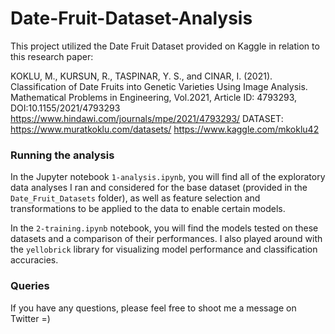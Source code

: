 # Date-Fruit-Dataset-Analysis

This project utilized the Date Fruit Dataset provided on Kaggle in relation to this research paper:

KOKLU, M., KURSUN, R., TASPINAR, Y. S., and CINAR, I. (2021). Classification of Date Fruits into Genetic Varieties Using Image Analysis. Mathematical Problems in Engineering, Vol.2021, Article ID: 4793293, DOI:10.1155/2021/4793293
https://www.hindawi.com/journals/mpe/2021/4793293/
DATASET: https://www.muratkoklu.com/datasets/
https://www.kaggle.com/mkoklu42

### Running the analysis
In the Jupyter notebook `1-analysis.ipynb`, you will find all of the exploratory data analyses I ran and considered for the base dataset (provided in the `Date_Fruit_Datasets` folder), as well as feature selection and transformations to be applied to the data to enable certain models.

In the `2-training.ipynb` notebook, you will find the models tested on these datasets and a comparison of their performances. I also played around with the `yellobrick` library for visualizing model performance and classification accuracies.

### Queries
If you have any questions, please feel free to shoot me a message on Twitter =)
